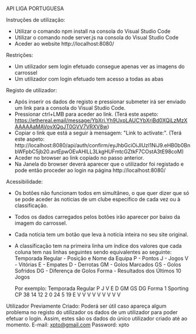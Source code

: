 API LIGA PORTUGUESA

Instruções de utilização: 

 - Utilizar o comando npm install na consola do Visual Studio Code
 - Utilizar o comando node server.js na consola do Visual Studio Code
 - Aceder ao website http://localhost:8080/

Restrições:

 - Um utilizador sem login efetuado consegue apenas ver as imagens do carrossel
 - Um utilizador com login efetuado tem acesso a todas as abas

Registo de utilizador:

 - Após inserir os dados de registo e pressionar submeter irá ser enviado um link para a consola do Visual Studio Code.
 - Pressionar ctrl+LMB para aceder ao link. (Terá este aspeto: https://ethereal.email/message/YbXri.Yh9UxpLAUCYbXrjBd0XQjLzMzXAAAAAaMAVovXQgJT0GVV7VRXV8w)
 - Copiar o link que está a seguir à mensagem: "Link to activate:". (Terá este aspeto: http://localhost:8080/api/auth/confirm/eyJhbGciOiJIUzI1NiJ9.eHB0b0BnbWFpbC5jb20.avtEpwOEvAHILL3LkgHUFmtcGZtkF7COstA3tE98coM)
 - Aceder no browser ao link copiado no passo anterior.
 - Na Janela do browser deverá aparecer que o utilizador foi registado e pode então proceder ao login na página http://localhost:8080/

Acessibilidade:

 - Os botões não funcionam todos em simultâneo, o que quer dizer que só se pode aceder às noticias de um clube especifico de cada vez ou à classificação.
 - Todos os dados carregados pelos botões irão aparecer por baixo da imagem do carrossel.
 - Cada notícia tem um botão que leva à notícia inteira no seu site original.
 - A classificação tem na primeira linha um índice dos valores que cada coluna tem nas linhas seguintes sendo equivalentes ao seguinte: 
        Temporada Regular - Posição e Nome da Equipa
        P - Pontos
        J - Jogos
        V - Vitórias
        E - Empates
        D - Derrotas
        GM - Golos Marcados
        GS - Golos Sofridos
        DG - Diferença de Golos
        Forma - Resultados dos Últimos 10 Jogos

    Por exemplo:    Temporada Regular   P   J   V   E   D   GM  GS DG   Forma
                    1 Sporting CP       38  14  12  2   0   24  5  19   E V V V V V V V V V

Utilizador Previamente Criado:
    Poderá ser útil caso apareça algum problema no registo do utilizador os dados de um utilizador para poder efetuar o login.
    Assim, estes são os dados do único utilizador criado até ao momento.
        E-mail: xpto@gmail.com
        Password: xpto
